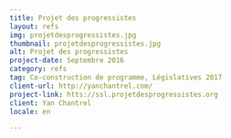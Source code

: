 ```yaml
---
title: Projet des progressistes
layout: refs
img: projetdesprogressistes.jpg
thumbnail: projetdesprogressistes.jpg
alt: Projet des progressistes
project-date: Septembre 2016
category: refs
tag: Co-construction de programme, Législatives 2017
client-url: http://yanchantrel.com/
project-link: htts://ssl.projetdesprogressistes.org
client: Yan Chantrel
locale: en

---
```

